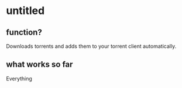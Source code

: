 # untitled

## function?
Downloads torrents and adds them to your torrent client automatically.

## what works so far
Everything
